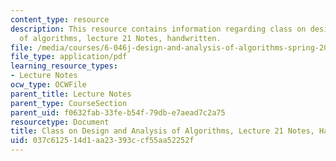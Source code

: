 ```yaml
---
content_type: resource
description: This resource contains information regarding class on design and analysis
  of algorithms, lecture 21 Notes, handwritten.
file: /media/courses/6-046j-design-and-analysis-of-algorithms-spring-2015/037c612514d1aa23393ccf55aa52252f_MIT6_046JS15_writtenlec21.pdf
file_type: application/pdf
learning_resource_types:
- Lecture Notes
ocw_type: OCWFile
parent_title: Lecture Notes
parent_type: CourseSection
parent_uid: f0632fab-33fe-b54f-79db-e7aead7c2a75
resourcetype: Document
title: Class on Design and Analysis of Algorithms, Lecture 21 Notes, Handwritten
uid: 037c6125-14d1-aa23-393c-cf55aa52252f
---
```

